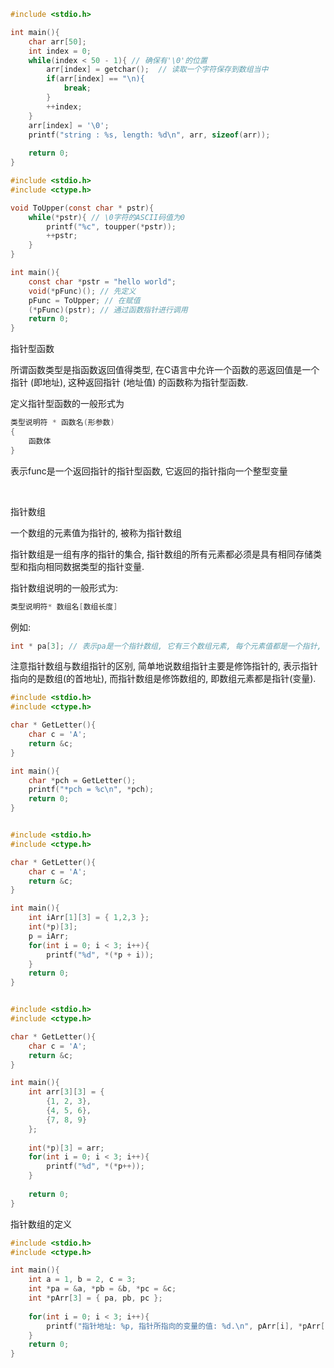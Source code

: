 ```c
#include <stdio.h>

int main(){
    char arr[50];
    int index = 0;
    while(index < 50 - 1){ // 确保有'\0'的位置
        arr[index] = getchar();  // 读取一个字符保存到数组当中
        if(arr[index] == "\n){
            break;
        }
        ++index;
    }
    arr[index] = '\0';
    printf("string : %s, length: %d\n", arr, sizeof(arr));
    
    return 0;
}
```


```c
#include <stdio.h>
#include <ctype.h>

void ToUpper(const char * pstr){
    while(*pstr){ // \0字符的ASCII码值为0
        printf("%c", toupper(*pstr));
        ++pstr;
    }
}

int main(){
    const char *pstr = "hello world";
    void(*pFunc)(); // 先定义
    pFunc = ToUpper; // 在赋值
    (*pFunc)(pstr); // 通过函数指针进行调用
    return 0;
}
```

指针型函数

所谓函数类型是指函数返回值得类型, 在C语言中允许一个函数的恶返回值是一个指针 (即地址), 这种返回指针 (地址值) 的函数称为指针型函数.

定义指针型函数的一般形式为
```c
类型说明符 * 函数名(形参数)
{
    函数体
}
```

表示func是一个返回指针的指针型函数, 它返回的指针指向一个整型变量

<br>

指针数组

一个数组的元素值为指针的, 被称为指针数组

指针数组是一组有序的指针的集合, 指针数组的所有元素都必须是具有相同存储类型和指向相同数据类型的指针变量.

指针数组说明的一般形式为:
```c
类型说明符* 数组名[数组长度]
```

例如:
```c
int * pa[3]; // 表示pa是一个指针数组, 它有三个数组元素, 每个元素值都是一个指针, 指向整型变量 
```

注意指针数组与数组指针的区别, 简单地说数组指针主要是修饰指针的, 表示指针指向的是数组(的首地址), 而指针数组是修饰数组的, 即数组元素都是指针(变量).

```c
#include <stdio.h>
#include <ctype.h>

char * GetLetter(){
    char c = 'A';
    return &c;
}

int main(){
    char *pch = GetLetter();
    printf("*pch = %c\n", *pch);
    return 0;
}

```



```c

#include <stdio.h>
#include <ctype.h>

char * GetLetter(){
    char c = 'A';
    return &c;
}

int main(){
    int iArr[1][3] = { 1,2,3 };
    int(*p)[3];
    p = iArr;
    for(int i = 0; i < 3; i++){
        printf("%d", *(*p + i));
    }
    return 0;
}
```





```c

#include <stdio.h>
#include <ctype.h>

char * GetLetter(){
    char c = 'A';
    return &c;
}

int main(){
    int arr[3][3] = { 
        {1, 2, 3},
        {4, 5, 6},
        {7, 8, 9}
    };
    
    int(*p)[3] = arr;
    for(int i = 0; i < 3; i++){
        printf("%d", *(*p++));
    }
    
    return 0;
}
```

指针数组的定义

```c
#include <stdio.h>
#include <ctype.h>

int main(){
    int a = 1, b = 2, c = 3;
    int *pa = &a, *pb = &b, *pc = &c;
    int *pArr[3] = { pa, pb, pc };
    
    for(int i = 0; i < 3; i++){
        printf("指针地址: %p, 指针所指向的变量的值: %d.\n", pArr[i], *pArr[i]);
    }
    return 0;
}

```
